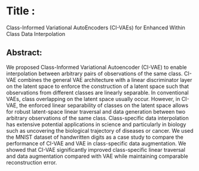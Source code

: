 # Title :
Class-Informed Variational AutoEncoders (CI-VAEs) for Enhanced Within Class Data Interpolation


## Abstract:
We proposed Class-Informed Variational Autoencoder (CI-VAE) to enable interpolation between arbitrary pairs of observations of the same class. CI-VAE combines the general VAE architecture with a linear discriminator layer on the latent space to enforce the construction of a latent space such that observations from different classes are linearly separable. In conventional VAEs, class overlapping on the latent space usually occur. However, in CI-VAE, the enforced linear separability of classes on the latent space allows for robust latent-space linear traversal and data generation between two arbitrary observations of the same class. Class-specific data interpolation has extensive potential applications in science and particularly in biology such as uncovering the biological trajectory of diseases or cancer. We used the MNIST dataset of handwritten digits as a case study to compare the performance of CI-VAE and VAE in class-specific data augmentation. We showed that CI-VAE significantly improved class-specific linear traversal and data augmentation compared with VAE while maintaining comparable reconstruction error.




